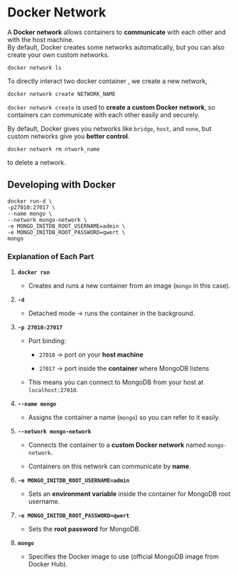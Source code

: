# Docker Network

A **Docker network** allows containers to **communicate** with each other and with the host machine.  
By default, Docker creates some networks automatically, but you can also create your own custom networks.

```
docker network ls
```

To directly interact two docker container , we create a new network,

```
docker network create NETWORK_NAME
```

`docker network create` is used to **create a custom Docker network**, so containers can communicate with each other easily and securely.

By default, Docker gives you networks like `bridge`, `host`, and `none`, but custom networks give you **better control**.

```
docker network rm ntwork_name
```
to delete a network.
## Developing with Docker

```
docker run-d \
-p27010:27017 \
--name mongo \
--network mongo-network \
-e MONGO_INITDB_ROOT_USERNAME=admin \
-e MONGO_INITDB_ROOT_PASSWORD=qwert \
mongo
```

### Explanation of Each Part

1. **`docker run`**
    
    - Creates and runs a new container from an image (`mongo` in this case).
        
2. **`-d`**
    
    - Detached mode → runs the container in the background.
        
3. **`-p 27010:27017`**
    
    - Port binding:
        
        - `27010` → port on your **host machine**
            
        - `27017` → port inside the **container** where MongoDB listens
            
    - This means you can connect to MongoDB from your host at `localhost:27010`.
        
4. **`--name mongo`**
    
    - Assigns the container a name (`mongo`) so you can refer to it easily.
        
5. **`--network mongo-network`**
    
    - Connects the container to a **custom Docker network** named `mongo-network`.
        
    - Containers on this network can communicate by **name**.
        
6. **`-e MONGO_INITDB_ROOT_USERNAME=admin`**
    
    - Sets an **environment variable** inside the container for MongoDB root username.
        
7. **`-e MONGO_INITDB_ROOT_PASSWORD=qwert`**
    
    - Sets the **root password** for MongoDB.
        
8. **`mongo`**
    
    - Specifies the Docker image to use (official MongoDB image from Docker Hub).



